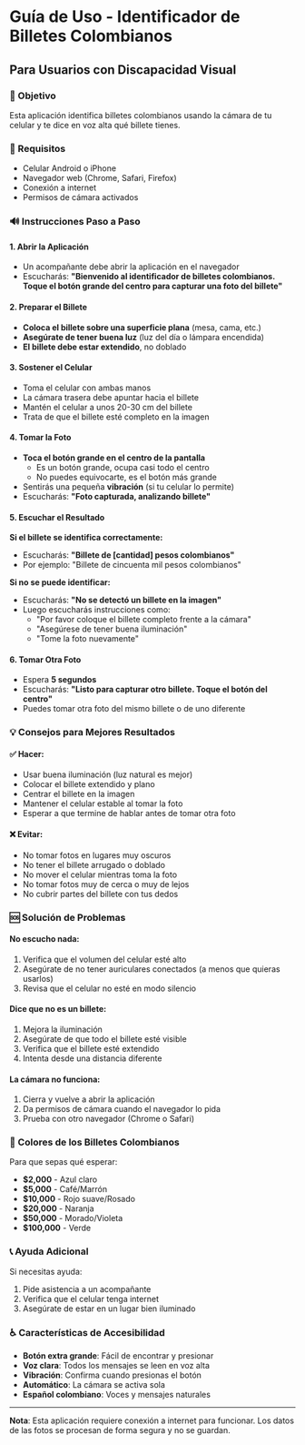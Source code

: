 # Guía de Uso - Identificador de Billetes Colombianos

## Para Usuarios con Discapacidad Visual

### 🎯 Objetivo
Esta aplicación identifica billetes colombianos usando la cámara de tu celular y te dice en voz alta qué billete tienes.

### 📱 Requisitos
- Celular Android o iPhone
- Navegador web (Chrome, Safari, Firefox)
- Conexión a internet
- Permisos de cámara activados

### 🔊 Instrucciones Paso a Paso

#### 1. Abrir la Aplicación
- Un acompañante debe abrir la aplicación en el navegador
- Escucharás: **"Bienvenido al identificador de billetes colombianos. Toque el botón grande del centro para capturar una foto del billete"**

#### 2. Preparar el Billete
- **Coloca el billete sobre una superficie plana** (mesa, cama, etc.)
- **Asegúrate de tener buena luz** (luz del día o lámpara encendida)
- **El billete debe estar extendido**, no doblado

#### 3. Sostener el Celular
- Toma el celular con ambas manos
- La cámara trasera debe apuntar hacia el billete
- Mantén el celular a unos 20-30 cm del billete
- Trata de que el billete esté completo en la imagen

#### 4. Tomar la Foto
- **Toca el botón grande en el centro de la pantalla**
  - Es un botón grande, ocupa casi todo el centro
  - No puedes equivocarte, es el botón más grande
- Sentirás una pequeña **vibración** (si tu celular lo permite)
- Escucharás: **"Foto capturada, analizando billete"**

#### 5. Escuchar el Resultado

**Si el billete se identifica correctamente:**
- Escucharás: **"Billete de [cantidad] pesos colombianos"**
- Por ejemplo: "Billete de cincuenta mil pesos colombianos"

**Si no se puede identificar:**
- Escucharás: **"No se detectó un billete en la imagen"**
- Luego escucharás instrucciones como:
  - "Por favor coloque el billete completo frente a la cámara"
  - "Asegúrese de tener buena iluminación"
  - "Tome la foto nuevamente"

#### 6. Tomar Otra Foto
- Espera **5 segundos**
- Escucharás: **"Listo para capturar otro billete. Toque el botón del centro"**
- Puedes tomar otra foto del mismo billete o de uno diferente

### 💡 Consejos para Mejores Resultados

#### ✅ Hacer:
- Usar buena iluminación (luz natural es mejor)
- Colocar el billete extendido y plano
- Centrar el billete en la imagen
- Mantener el celular estable al tomar la foto
- Esperar a que termine de hablar antes de tomar otra foto

#### ❌ Evitar:
- No tomar fotos en lugares muy oscuros
- No tener el billete arrugado o doblado
- No mover el celular mientras toma la foto
- No tomar fotos muy de cerca o muy de lejos
- No cubrir partes del billete con tus dedos

### 🆘 Solución de Problemas

#### No escucho nada:
1. Verifica que el volumen del celular esté alto
2. Asegúrate de no tener auriculares conectados (a menos que quieras usarlos)
3. Revisa que el celular no esté en modo silencio

#### Dice que no es un billete:
1. Mejora la iluminación
2. Asegúrate de que todo el billete esté visible
3. Verifica que el billete esté extendido
4. Intenta desde una distancia diferente

#### La cámara no funciona:
1. Cierra y vuelve a abrir la aplicación
2. Da permisos de cámara cuando el navegador lo pida
3. Prueba con otro navegador (Chrome o Safari)

### 🎨 Colores de los Billetes Colombianos

Para que sepas qué esperar:

- **$2,000** - Azul claro
- **$5,000** - Café/Marrón
- **$10,000** - Rojo suave/Rosado
- **$20,000** - Naranja
- **$50,000** - Morado/Violeta
- **$100,000** - Verde

### 📞 Ayuda Adicional

Si necesitas ayuda:
1. Pide asistencia a un acompañante
2. Verifica que el celular tenga internet
3. Asegúrate de estar en un lugar bien iluminado

### ♿ Características de Accesibilidad

- **Botón extra grande**: Fácil de encontrar y presionar
- **Voz clara**: Todos los mensajes se leen en voz alta
- **Vibración**: Confirma cuando presionas el botón
- **Automático**: La cámara se activa sola
- **Español colombiano**: Voces y mensajes naturales

---

**Nota**: Esta aplicación requiere conexión a internet para funcionar. Los datos de las fotos se procesan de forma segura y no se guardan.
